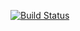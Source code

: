 [![Build Status](https://app.travis-ci.com/leosilvajr/RestWithASP-NET.svg?token=L5LsRz6cyFKSiL84guc5&branch=main)](https://app.travis-ci.com/leosilvajr/RestWithASP-NET)
